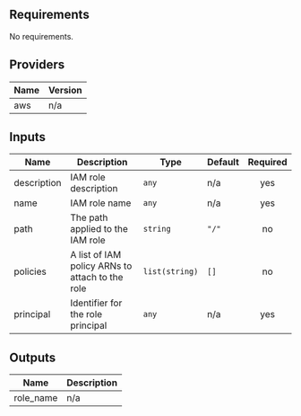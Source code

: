 ## Requirements

No requirements.

## Providers

| Name | Version |
|------|---------|
| aws | n/a |

## Inputs

| Name | Description | Type | Default | Required |
|------|-------------|------|---------|:--------:|
| description | IAM role description | `any` | n/a | yes |
| name | IAM role name | `any` | n/a | yes |
| path | The path applied to the IAM role | `string` | `"/"` | no |
| policies | A list of IAM policy ARNs to attach to the role | `list(string)` | `[]` | no |
| principal | Identifier for the role principal | `any` | n/a | yes |

## Outputs

| Name | Description |
|------|-------------|
| role\_name | n/a |

